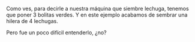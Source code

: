 Como ves, para decirle a nuestra máquina que siembre lechuga, tenemos que poner 3 bolitas verdes.  Y en este ejemplo acabamos de sembrar una hilera de 4 lechugas. 

Pero fue un poco difícil entenderlo, ¿no? 
